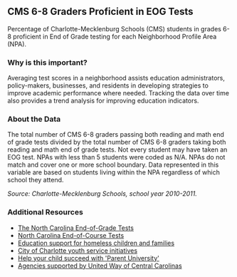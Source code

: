## CMS 6-8 Graders Proficient in EOG Tests
Percentage of Charlotte-Mecklenburg Schools (CMS) students in grades 6-8 proficient in End of Grade testing for each Neighborhood Profile Area (NPA).

### Why is this important?
Averaging test scores in a neighborhood assists education administrators, policy-makers, businesses, and residents in developing strategies to improve academic performance where needed.  Tracking the data over time also provides a trend analysis for improving education indicators.

### About the Data
The total number of CMS 6-8 graders passing both reading and math end of grade tests divided by the total number of CMS 6-8 graders taking both reading and math end of grade tests. Not every student may have taken an EOG test. NPAs with less than 5 students were coded as N/A. NPAs do not match and cover one or more school boundary. Data represented in this variable are based on students living within the NPA regardless of which school they attend. 

_Source: Charlotte-Mecklenburg Schools, school year 2010-2011._

### Additional Resources
+ [The North Carolina End-of-Grade Tests](http://www.ncpublicschools.org/accountability/testing/eog/)
+ [North Carolina End-of-Course Tests](http://www.ncpublicschools.org/accountability/testing/eoc/)
+ [Education support for homeless children and families](http://www.achildsplace.org/help-for-homeless-kids/student-services)
+ [City of Charlotte youth service initiatives](http://charmeck.org/city/charlotte/mayor/MentoringAlliance/Pages/default.aspx)
+ [Help your child succeed with 'Parent University'](http://www.cms.k12.nc.us/parents/ParentUniv/Pages/ParentResources.aspx)
+ [Agencies supported by United Way of Central Carolinas](http://www.uwcentralcarolinas.org/who-we-help/agency-list)

